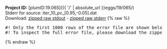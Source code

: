 **Project ID:** [plumID:19.065]({{ '/' | absolute_url }}eggs/19/065/)  
Stderr for source:  iter_10_pc_[0.95,-0.05].dat   
Download: [zipped raw stdout](iter_10_pc_[0.95,-0.05].dat.plumed.stdout.txt.zip) - [zipped raw stderr](iter_10_pc_[0.95,-0.05].dat.plumed.stderr.txt.zip) 
{% raw %}
<pre>
#! Only the first 1000 rows of the error file are shown below
#! To inspect the full error file, please download the zipped raw stderr file above
</pre>
{% endraw %}
